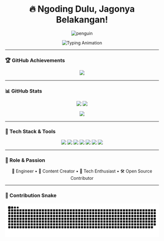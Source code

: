 <!-- Profil README.md - Assyifaul04 -->

<h1 align="center">🔥 Ngoding Dulu, Jagonya Belakangan!</h1>

<p align="center">
  <img src="https://media.giphy.com/media/TilmLMmWrRYYHjLfub/giphy.gif" width="120px" alt="penguin" />
</p>

<p align="center">
  <img src="https://readme-typing-svg.demolab.com?font=Fira+Code&weight=600&size=24&pause=1000&center=true&vCenter=true&width=435&lines=Fullstack+Developer;Tech+Enthusiast;Content+Creator;Raspberry+Pi+Tinkerer;Open+Source+Contributor" alt="Typing Animation" />
</p>

---

### 🏆 GitHub Achievements
<p align="center">
  <img src="https://github-profile-trophy.vercel.app/?username=Assyifaul04&theme=dracula&no-frame=true&column=6" />
</p>

---

### 📊 GitHub Stats
<p align="center">
  <img src="https://github-readme-stats.vercel.app/api?username=Assyifaul04&show_icons=true&theme=tokyonight" width="420px" />
  <img src="https://github-readme-streak-stats.herokuapp.com?user=Assyifaul04&theme=tokyonight&hide_border=false" width="380px" />
</p>

<p align="center">
  <img src="https://github-readme-stats.vercel.app/api/top-langs/?username=Assyifaul04&layout=compact&theme=tokyonight" width="400px" />
</p>

---

### 💼 Tech Stack & Tools
<p align="center">
  <img src="https://img.shields.io/badge/ESP32-0091EA?style=for-the-badge&logo=espressif&logoColor=white" />
  <img src="https://img.shields.io/badge/FREERTOS-005f9e?style=for-the-badge&logo=freebsd&logoColor=white" />
  <img src="https://img.shields.io/badge/Raspberry%20Pi-C51A4A?style=for-the-badge&logo=raspberrypi&logoColor=white" />
  <img src="https://img.shields.io/badge/Python-3776AB?style=for-the-badge&logo=python&logoColor=white" />
  <img src="https://img.shields.io/badge/AI-FCC624?style=for-the-badge&logo=openai&logoColor=black" />
  <img src="https://img.shields.io/badge/JavaScript-F7DF1E?style=for-the-badge&logo=javascript&logoColor=black" />
  <img src="https://img.shields.io/badge/Docker-2496ED?style=for-the-badge&logo=docker&logoColor=white" />
</p>

---

### 🎯 Role & Passion
<p align="center">
  🚀 Engineer • 🎥 Content Creator • 🧠 Tech Enthusiast • 🛠️ Open Source Contributor  
</p>

---

### 🐍 Contribution Snake
<p align="center">
  <img src="https://raw.githubusercontent.com/Platane/snk/output/github-contribution-grid-snake.svg" alt="snake gif" />
</p>
